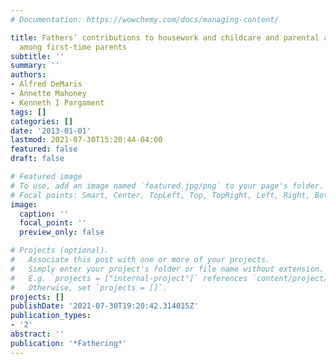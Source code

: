 ```yaml
---
# Documentation: https://wowchemy.com/docs/managing-content/

title: Fathers’ contributions to housework and childcare and parental aggravation
  among first-time parents
subtitle: ''
summary: ''
authors:
- Alfred DeMaris
- Annette Mahoney
- Kenneth I Pargament
tags: []
categories: []
date: '2013-01-01'
lastmod: 2021-07-30T15:20:44-04:00
featured: false
draft: false

# Featured image
# To use, add an image named `featured.jpg/png` to your page's folder.
# Focal points: Smart, Center, TopLeft, Top, TopRight, Left, Right, BottomLeft, Bottom, BottomRight.
image:
  caption: ''
  focal_point: ''
  preview_only: false

# Projects (optional).
#   Associate this post with one or more of your projects.
#   Simply enter your project's folder or file name without extension.
#   E.g. `projects = ["internal-project"]` references `content/project/deep-learning/index.md`.
#   Otherwise, set `projects = []`.
projects: []
publishDate: '2021-07-30T19:20:42.314015Z'
publication_types:
- '2'
abstract: ''
publication: '*Fathering*'
---
```

